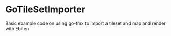 # GoTileSetImporter
Basic example code on using go-tmx to import a tileset and map and render with Ebiten
